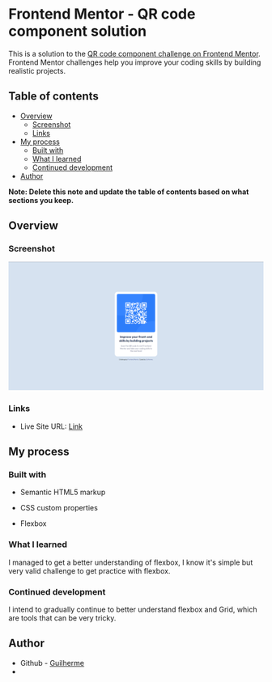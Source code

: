 # Frontend Mentor - QR code component solution

This is a solution to the [QR code component challenge on Frontend Mentor](https://www.frontendmentor.io/challenges/qr-code-component-iux_sIO_H). Frontend Mentor challenges help you improve your coding skills by building realistic projects. 

## Table of contents

- [Overview](#overview)
  - [Screenshot](#screenshot)
  - [Links](#links)
- [My process](#my-process)
  - [Built with](#built-with)
  - [What I learned](#what-i-learned)
  - [Continued development](#continued-development)
- [Author](#author)

**Note: Delete this note and update the table of contents based on what sections you keep.**

## Overview

### Screenshot

![](/images/Screenshot.png)

### Links

- Live Site URL: [Link](https://glrmfranco.github.io/qr-code-component-main/)

## My process

### Built with

- Semantic HTML5 markup

- CSS custom properties

- Flexbox

  

### What I learned

I managed to get a better understanding of flexbox, I know it's simple but very valid challenge to get practice with flexbox.

### Continued development

I intend to gradually continue to better understand flexbox and Grid, which are tools that can be very tricky.

## Author

- Github - [Guilherme](https://github.com/Glrmfranco)
- 

